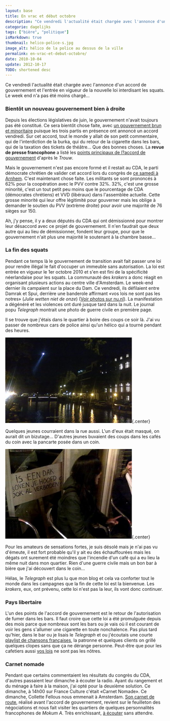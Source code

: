 ```yaml
---
layout: base
title: En vrac et début octobre
description: "Ce vendredi l'actualité était chargée avec l'annonce d'un accord de gouvernement et l'entrée en vigueur de la nouvelle loi interdisant les squats. Le week e"
categorie: dagelijks
tags: ["bière", "politique"]
isMarkdown: true
thumbnail: helico-police-s.jpg
image_alt: hélico de la police au dessus de la ville
permalink: en-vrac-et-debut-octobre/
date: 2010-10-04
update: 2012-10-17
TODO: shortened desc
---
```


Ce vendredi l'actualité était chargée avec l'annonce d'un accord de gouvernement et l'entrée en vigueur de la nouvelle loi interdisant les squats. Le week end n'a pas été moins chargé...

<!--excerpt-->

### Bientôt un nouveau gouvernement bien à droite
Depuis les élections législatives de juin, le gouvernement n'avait toujours pas été constitué. Ce sera bientôt chose faite, avec [un gouvernement brun et minoritaire](/un-gouvernement-minoritaire)  puisque les trois partis en présence ont annoncé un accord vendredi. Sur cet accord, tout le monde y allait de son petit commentaire, qui de l'interdiction de la burka, qui du retour de la cigarette dans les bars, qui de la taxation des tickets de théâtre... Que des bonnes choses. La **revue de presse francophone** a listé les [points principaux de l?accord de gouvernement](http://www.ambafrance-nl.org/france_paysbas/spip.php?article12273) d'après le *Trouw*.

Mais le gouvernement n'est pas encore formé et il restait au CDA, le parti démocrate chrétien de valider cet accord lors du congrès de [ce samedi à Arnhem](http://www.cda.nl/Actueel/Nieuws/Nieuwsbericht/2010/10/39/CDA_congres_steunt_regeerakkoord_CDA-VVD.aspx). C'est maintenant chose faite. Les militants se sont prononcés à 62% pour la coopération avec le PVV contre 32%. 32%, c'est une grosse minorité, c'est un tout petit peu moins que le pourcentage de CDA (démocrates chrétiens) et VVD (libéraux) dans l'assemblée actuelle. Cette grosse minorité qui leur offre légitimité pour gouverner mais les oblige à demander le soutien du PVV (extrème droite) pour avoir une majorité de 76 sièges sur 150.

Ah, j'y pense, il y a deux députés du CDA qui ont démissionné pour montrer leur désaccord avec ce projet de gouvernement. Il n'en faudrait que deux autre qui au lieu de démissionner, fondent leur groupe, pour que le gouvernement n'ait plus une majorité le soutenant à la chambre basse...

### La fin des squats
Pendant ce temps là le gouvernement de transition avait fait passer une loi pour rendre illégal le fait d'occuper un immeuble sans autorisation. La loi est entrée en vigueur le 1er octobre 2010 et s'en est fini de la spécificité néerlandaise pour les squats. La communauté des *krakers* a donc réagit en organisant plusieurs actions au centre ville d'Amsterdam. Le week-end dernier ils campaient sur la place du Dam. Ce vendredi, ils défilaient entre Damrak et Spui, derrière une banderole affirmant «vos lois ne sont pas les notres» (*Julie wetten niet de onze*) ([Voir photos sur nu.nl](http://www.nufoto.nl/fotos/170817/krakers-demonstreren-op-het-damrak-in-amsterdam.html)). La manifestation a dégénéré et les violences ont duré jusque tard dans la nuit. Le journal popu *Telegraph* montrait une photo de guerre civile en première page. 

Il se trouve que j'étais dans le quartier à boire des coups ce soir là. J'ai vu passer de nombreux cars de police ainsi qu'un hélico qui a tourné pendant des heures.

![hélico de la police au dessus de la ville](helico-police-s.jpg){.center}

Quelques jeunes courraient dans la rue aussi. L'un d'eux était masqué, on aurait dit un bizutage... D'autres jeunes buvaient des coups dans les cafés du coin avec la pancarte posée dans un coin.

![pancarde après la manif](panneau-manif-krakers-s.jpg){.center}

Pour les amateurs de sensations fortes, je suis désolé mais je n'ai pas vu d'émeute, il est fort probable qu'il y ait eu des échauffourées mais les dégats ont surement été moindres que l'incendie d'un café qui a eu lieu la même nuit dans mon quartier. Rien d'une guerre civile mais un bon bar à bière que j'ai découvert dans le coin...

Hélas, le *Telegraph* est plus lu que mon blog et cela va conforter tout le monde dans les campagnes que la fin de cette loi est la bienvenue. Les *krakers*, eux, ont prévenu, cette loi n'est pas la leur, ils vont donc continuer.

### Pays libertaire
L'un des points de l'accord de gouvernement est le retour de l'autorisation de fumer dans les bars. Il faut croire que cette loi a été promulguée depuis des mois parce que nombreux sont les bars ou je vais où il est courant de voir les gens s'allumer une cigarette en toute nonchalence. Pas plus tard qu'hier, dans le bar ou je lisais le *Telegraph* et ou j'écoutais une courte [playlist de chansons françaises](/la-playlist-du-jour), la patronne et quelques clients on grillé quelques clopes sans que ça ne dérange personne. Peut-être que pour les cafetiers aussi [vos lois](/pays-bas-sans-tabac) ne sont pas les nôtres.

### Carnet nomade
Pendant que certains commentaient les résultats du congrès du CDA, d'autres passaient leur dimanche à écouter la radio. Ayant du rangement et du ménage à faire à la maison, j'ai opté pour la deuxième solution. Ce dimanche, à 14h00 sur France Culture c'était «Carnet Nomade». Ce dimanche, Collette Fellous nous emmenait à Amsterdam. [Son carnet de route](http://www.franceculture.com/emission-carnet-nomade-un-jour-a-amsterdam-2010-10-03.html), réalisé avant l'accord de gouvernement, revient sur le feuilleton des négociations et nous fait visiter les quartiers de quelques personnalités francophones de *Mokum A*. Très enrichissant, [à écouter](http://www.franceculture.com/player?p=reecoute-2863441#reecoute-2863441) sans attendre.
